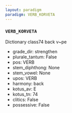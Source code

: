 ```yaml
---
layout: paradigm
paradigm: VERB_KORVETA
---
```

### ` VERB_KORVETA `

Dictionary class74 back v~pe
* grade_dir: strengthen
* plurale_tantum: False
* pos: VERB
* stem_diphthong: None
* stem_vowel: None
* upos: VERB
* harmony: back
* kotus_av: E
* kotus_tn: 74
* clitics: False
* possessive: False
